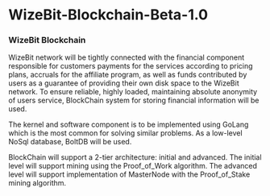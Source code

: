 # WizeBit-Blockchain-Beta-1.0
### WizeBit Blockchain

WizeBit network will be tightly connected with the financial component responsible for customers payments for the services according to pricing plans, accruals for the affiliate program, as well as funds contributed by users as a guarantee of providing their own disk space to the WizeBit network. To ensure reliable, highly loaded, maintaining absolute anonymity of users service, BlockChain system for storing financial information will be used.

The kernel and software component is to be implemented using GoLang which is the most common for solving similar problems. As a low-level NoSql database, BoltDB will be used.

BlockChain will support a 2-tier architecture: initial and advanced. The initial level will support mining using the Proof_of_Work algorithm. The advanced level will support implementation of MasterNode with the Proof_of_Stake mining algorithm.

